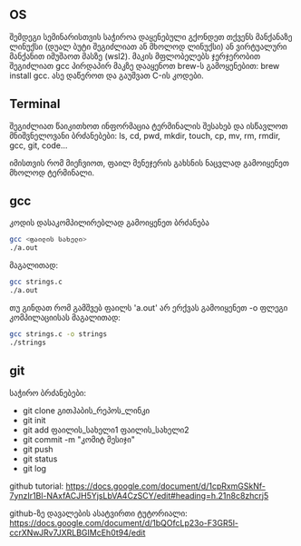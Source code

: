 ## OS

შემდეგი სემინარისთვის საჭიროა დაყენებული გქონდეთ თქვენს მანქანაზე ლინუქსი (დუალ ბუტი შეგიძლიათ ან მხოლოდ ლინუქსი) ან ვირტუალური მანქანით იმუშაოთ მასზე (wsl2). მაკის მფლობელებს ჯერჯერობით შეგიძლიათ gcc პირდაპირ მაკზე დააყენოთ brew-ს გამოყენებით: brew install gcc. ასე დაწეროთ და გაუშვათ C-ის კოდები.

## Terminal

შეგიძლიათ წაიკითხოთ ინფორმაცია ტერმინალის შესახებ და ისწავლოთ მნიშვნელოვანი ბრძანებები: ls, cd, pwd, mkdir, touch, cp, mv, rm, rmdir, gcc, git, code... 

იმისთვის რომ მიეჩვიოთ, ფაილ მენეჯერის გახსნის ნაცვლად გამოიყენეთ მხოლოდ ტერმინალი.

## gcc

კოდის დასაკომპილირებლად გამოიყენეთ ბრძანება

```sh
gcc <ფაილის სახელი>
./a.out
```

მაგალითად:

```sh
gcc strings.c
./a.out
```

თუ გინდათ რომ გამშვებ ფაილს 'a.out' არ ერქვას გამოიყენეთ -o ფლეგი კომპილაციისას მაგალითად:

```sh
gcc strings.c -o strings
./strings
```

## git

საჭირო ბრძანებები:
* git clone გითჰაბის_რეპოს_ლინკი
* git init
* git add ფაილის_სახელი1 ფაილის_სახელი2 
* git commit -m "კომიტ მესიჯი"
* git push
* git status
* git log

github tutorial:
https://docs.google.com/document/d/1cpRxmGSkNf-7ynzIr1Bl-NAxfACJH5YjsLbVA4CzSCY/edit#heading=h.21n8c8zhcrj5

github-ზე დავალების ასატვირთი ტუტორიალი:
https://docs.google.com/document/d/1bQOfcLp23o-F3GR5l-ccrXNwJRv7JXRLBGIMcEh0t94/edit


